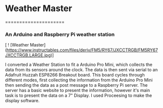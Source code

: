 # Weather Master
=====================


### An Arduino and Raspberry Pi weather station


[ ! [Weather Master] (https://www.instructables.com/files/deriv/FM5/RY67/JXCCTRGB/FM5RY67JXCCTRGB.LARGE.jpg)]

I converted a Weather Station to fit a Arduino Pro Mini, which collects the data from its sensors around the clock. The data is then sent via serial to an Adafruit Huzzah ESP8266 Breakout board. This board cycles through different modes, first collecting the information from the Arduino Pro Mini then sending the data as a post message to a Raspberry Pi server. The server has a basic website to present the information, however it's main task is to present the data on a 7" Display. I used Proceesing to make the display software.


